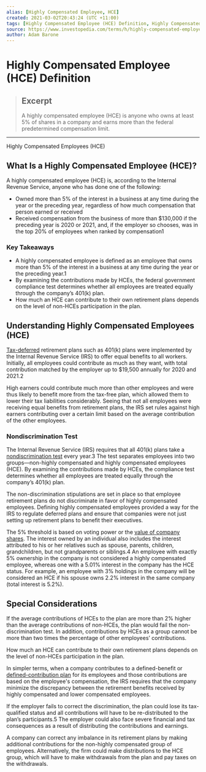 ```yaml
---
alias: [Highly Compensated Employee, HCE]
created: 2021-03-02T20:43:24 (UTC +11:00)
tags: [Highly Compensated Employee (HCE) Definition, Highly Compensated Employees (HCE)]
source: https://www.investopedia.com/terms/h/highly-compensated-employee.asp
author: Adam Barone
---
```


# Highly Compensated Employee (HCE) Definition

> ## Excerpt
> A highly compensated employee (HCE) is anyone who owns at least 5% of shares in a company and earns more than the federal predetermined compensation limit.

---

Highly Compensated Employees (HCE)
## What Is a Highly Compensated Employee (HCE)?

A highly compensated employee (HCE) is, according to the Internal Revenue Service, anyone who has done one of the following:

-   Owned more than 5% of the interest in a business at any time during the year or the preceding year, regardless of how much compensation that person earned or received
-   Received compensation from the business of more than $130,000 if the preceding year is 2020 or 2021, and, if the employer so chooses, was in the top 20% of employees when ranked by compensation1

### Key Takeaways

-   A highly compensated employee is defined as an employee that owns more than 5% of the interest in a business at any time during the year or the preceding year.1
-   By examining the contributions made by HCEs, the federal government compliance test determines whether all employees are treated equally through the company’s 401(k) plan.
-   How much an HCE can contribute to their own retirement plans depends on the level of non-HCEs participation in the plan.

## Understanding Highly Compensated Employees (HCE)

[Tax-deferred](https://www.investopedia.com/terms/t/taxdeferred.asp) retirement plans such as 401(k) plans were implemented by the Internal Revenue Service (IRS) to offer equal benefits to all workers. Initially, all employees could contribute as much as they want, with total contribution matched by the employer up to $19,500 annually for 2020 and 2021.2

High earners could contribute much more than other employees and were thus likely to benefit more from the tax-free plan, which allowed them to lower their tax liabilities considerably. Seeing that not all employees were receiving equal benefits from retirement plans, the IRS set rules against high earners contributing over a certain limit based on the average contribution of the other employees.

### Nondiscrimination Test

The Internal Revenue Service (IRS) requires that all 401(k) plans take a [nondiscrimination test](https://www.investopedia.com/terms/n/nondiscrimination_rule.asp) every year.3 The test separates employees into two groups—non-highly compensated and highly compensated employees (HCE). By examining the contributions made by HCEs, the compliance test determines whether all employees are treated equally through the company’s 401(k) plan.

The non-discrimination stipulations are set in place so that employee retirement plans do not discriminate in favor of highly compensated employees. Defining highly compensated employees provided a way for the IRS to regulate deferred plans and ensure that companies were not just setting up retirement plans to benefit their executives.

The 5% threshold is based on voting power or the [value of company shares](https://www.investopedia.com/articles/stocks/08/stock-prices-fool.asp). The interest owned by an individual also includes the interest attributed to his or her relatives such as spouse, parents, children, grandchildren, but not grandparents or siblings.4 An employee with exactly 5% ownership in the company is not considered a highly compensated employee, whereas one with a 5.01% interest in the company has the HCE status. For example, an employee with 3% holdings in the company will be considered an HCE if his spouse owns 2.2% interest in the same company (total interest is 5.2%).

## Special Considerations

If the average contributions of HCEs to the plan are more than 2% higher than the average contributions of non-HCEs, the plan would fail the non-discrimination test. In addition, contributions by HCEs as a group cannot be more than two times the percentage of other employees’ contributions.

How much an HCE can contribute to their own retirement plans depends on the level of non-HCEs participation in the plan.

In simpler terms, when a company contributes to a defined-benefit or [defined-contribution plan](https://www.investopedia.com/terms/d/definedcontributionplan.asp) for its employees and those contributions are based on the employee's compensation, the IRS requires that the company minimize the discrepancy between the retirement benefits received by highly compensated and lower compensated employees.

If the employer fails to correct the discrimination, the plan could lose its tax-qualified status and all contributions will have to be re-distributed to the plan’s participants.5 The employer could also face severe financial and tax consequences as a result of distributing the contributions and earnings.

A company can correct any imbalance in its retirement plans by making additional contributions for the non-highly compensated group of employees. Alternatively, the firm could make distributions to the HCE group, which will have to make withdrawals from the plan and pay taxes on the withdrawals.
